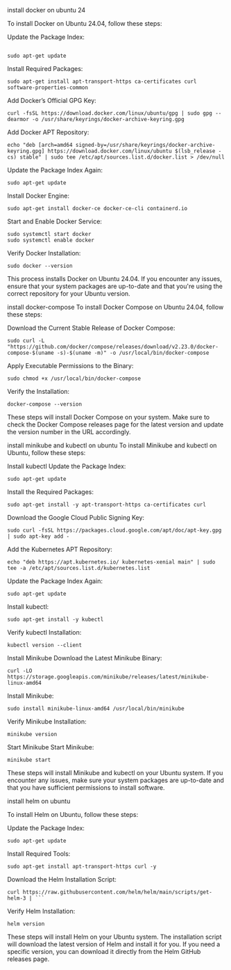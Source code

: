 install docker on ubuntu 24 

To install Docker on Ubuntu 24.04, follow these steps:

Update the Package Index:

```

sudo apt-get update
```
Install Required Packages:

```
sudo apt-get install apt-transport-https ca-certificates curl software-properties-common
```
Add Docker’s Official GPG Key:

```
curl -fsSL https://download.docker.com/linux/ubuntu/gpg | sudo gpg --dearmor -o /usr/share/keyrings/docker-archive-keyring.gpg
```

Add Docker APT Repository:

```
echo "deb [arch=amd64 signed-by=/usr/share/keyrings/docker-archive-keyring.gpg] https://download.docker.com/linux/ubuntu $(lsb_release -cs) stable" | sudo tee /etc/apt/sources.list.d/docker.list > /dev/null
```

Update the Package Index Again:

```
sudo apt-get update
```

Install Docker Engine:

```
sudo apt-get install docker-ce docker-ce-cli containerd.io
```

Start and Enable Docker Service:

```
sudo systemctl start docker
sudo systemctl enable docker
```

Verify Docker Installation:

```
sudo docker --version
```

This process installs Docker on Ubuntu 24.04. If you encounter any issues, ensure that your system packages are up-to-date and that you're using the correct repository for your Ubuntu version.

install docker-compose 
To install Docker Compose on Ubuntu 24.04, follow these steps:

Download the Current Stable Release of Docker Compose:

```
sudo curl -L "https://github.com/docker/compose/releases/download/v2.23.0/docker-compose-$(uname -s)-$(uname -m)" -o /usr/local/bin/docker-compose
```

Apply Executable Permissions to the Binary:

```
sudo chmod +x /usr/local/bin/docker-compose
```

Verify the Installation:

```
docker-compose --version
```

These steps will install Docker Compose on your system. Make sure to check the Docker Compose releases page for the latest version and update the version number in the URL accordingly.

install minikube and kubectl on ubuntu 
To install Minikube and kubectl on Ubuntu, follow these steps:

Install kubectl
Update the Package Index:

```
sudo apt-get update
```

Install the Required Packages:

```
sudo apt-get install -y apt-transport-https ca-certificates curl
```

Download the Google Cloud Public Signing Key:

```
sudo curl -fsSL https://packages.cloud.google.com/apt/doc/apt-key.gpg | sudo apt-key add -
```

Add the Kubernetes APT Repository:

```
echo "deb https://apt.kubernetes.io/ kubernetes-xenial main" | sudo tee -a /etc/apt/sources.list.d/kubernetes.list
```

Update the Package Index Again:

```
sudo apt-get update
```

Install kubectl:

```
sudo apt-get install -y kubectl
```

Verify kubectl Installation:

```
kubectl version --client
```

Install Minikube
Download the Latest Minikube Binary:

```
curl -LO https://storage.googleapis.com/minikube/releases/latest/minikube-linux-amd64
```

Install Minikube:

```
sudo install minikube-linux-amd64 /usr/local/bin/minikube
```

Verify Minikube Installation:

```
minikube version
```

Start Minikube
Start Minikube:
```
minikube start
```

These steps will install Minikube and kubectl on your Ubuntu system. If you encounter any issues, make sure your system packages are up-to-date and that you have sufficient permissions to install software.

install helm on ubuntu

To install Helm on Ubuntu, follow these steps:

Update the Package Index:

```
sudo apt-get update
```

Install Required Tools:

```
sudo apt-get install apt-transport-https curl -y
```

Download the Helm Installation Script:

```
curl https://raw.githubusercontent.com/helm/helm/main/scripts/get-helm-3 | ```
```

Verify Helm Installation:

```
helm version
```

These steps will install Helm on your Ubuntu system. The installation script will download the latest version of Helm and install it for you. If you need a specific version, you can download it directly from the Helm GitHub releases page.
